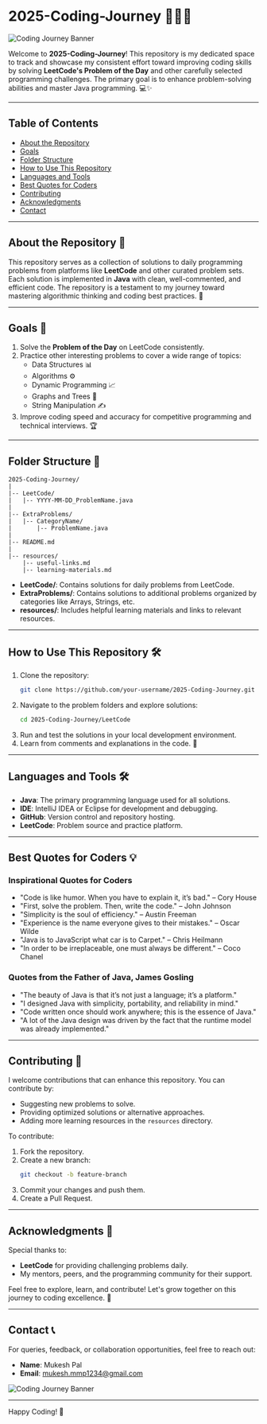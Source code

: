 # 2025-Coding-Journey 🚀👨‍💻

![Coding Journey Banner](https://user-images.githubusercontent.com/90236635/232446433-d5540fa2-fe28-4bb8-b929-cdb51fe61336.gif)

Welcome to **2025-Coding-Journey**! This repository is my dedicated space to track and showcase my consistent effort toward improving coding skills by solving **LeetCode's Problem of the Day** and other carefully selected programming challenges. The primary goal is to enhance problem-solving abilities and master Java programming. 💻✨

---

## Table of Contents

- [About the Repository](#about-the-repository)
- [Goals](#goals)
- [Folder Structure](#folder-structure)
- [How to Use This Repository](#how-to-use-this-repository)
- [Languages and Tools](#languages-and-tools)
- [Best Quotes for Coders](#best-quotes-for-coders)
- [Contributing](#contributing)
- [Acknowledgments](#acknowledgments)
- [Contact](#contact)

---

## About the Repository 📂

This repository serves as a collection of solutions to daily programming problems from platforms like **LeetCode** and other curated problem sets. Each solution is implemented in **Java** with clean, well-commented, and efficient code. The repository is a testament to my journey toward mastering algorithmic thinking and coding best practices. 🧠

---

## Goals 🎯

1. Solve the **Problem of the Day** on LeetCode consistently.
2. Practice other interesting problems to cover a wide range of topics:
   - Data Structures 📊
   - Algorithms ⚙️
   - Dynamic Programming 📈
   - Graphs and Trees 🌲
   - String Manipulation ✍️
3. Improve coding speed and accuracy for competitive programming and technical interviews. 🏆

---

## Folder Structure 📁

```
2025-Coding-Journey/
|
|-- LeetCode/
|   |-- YYYY-MM-DD_ProblemName.java
|
|-- ExtraProblems/
|   |-- CategoryName/
|       |-- ProblemName.java
|
|-- README.md
|
|-- resources/
    |-- useful-links.md
    |-- learning-materials.md
```

- **LeetCode/**: Contains solutions for daily problems from LeetCode.
- **ExtraProblems/**: Contains solutions to additional problems organized by categories like Arrays, Strings, etc.
- **resources/**: Includes helpful learning materials and links to relevant resources.

---

## How to Use This Repository 🛠️

1. Clone the repository:
   ```bash
   git clone https://github.com/your-username/2025-Coding-Journey.git
   ```
2. Navigate to the problem folders and explore solutions:
   ```bash
   cd 2025-Coding-Journey/LeetCode
   ```
3. Run and test the solutions in your local development environment.
4. Learn from comments and explanations in the code. 📖

---

## Languages and Tools 🛠️

- **Java**: The primary programming language used for all solutions.
- **IDE**: IntelliJ IDEA or Eclipse for development and debugging.
- **GitHub**: Version control and repository hosting.
- **LeetCode**: Problem source and practice platform.

---

## Best Quotes for Coders 💡

### Inspirational Quotes for Coders
- "Code is like humor. When you have to explain it, it’s bad." – Cory House
- "First, solve the problem. Then, write the code." – John Johnson
- "Simplicity is the soul of efficiency." – Austin Freeman
- "Experience is the name everyone gives to their mistakes." – Oscar Wilde
- "Java is to JavaScript what car is to Carpet." – Chris Heilmann
- "In order to be irreplaceable, one must always be different." – Coco Chanel

### Quotes from the Father of Java, James Gosling
- "The beauty of Java is that it’s not just a language; it’s a platform."
- "I designed Java with simplicity, portability, and reliability in mind."
- "Code written once should work anywhere; this is the essence of Java."
- "A lot of the Java design was driven by the fact that the runtime model was already implemented."

---

## Contributing 🤝

I welcome contributions that can enhance this repository. You can contribute by:
- Suggesting new problems to solve.
- Providing optimized solutions or alternative approaches.
- Adding more learning resources in the `resources` directory.

To contribute:
1. Fork the repository.
2. Create a new branch:
   ```bash
   git checkout -b feature-branch
   ```
3. Commit your changes and push them.
4. Create a Pull Request.

---

## Acknowledgments 🙌

Special thanks to:
- **LeetCode** for providing challenging problems daily.
- My mentors, peers, and the programming community for their support.

Feel free to explore, learn, and contribute! Let's grow together on this journey to coding excellence. 🌟

---

## Contact 📞

For queries, feedback, or collaboration opportunities, feel free to reach out:
- **Name**: Mukesh Pal
- **Email**: [mukesh.mmp1234@gmail.com](mailto:mukesh.mmp1234@gmail.com)

![Coding Journey Banner](https://gexton.com/uploads/services_images/2020/full_1583924883_ervhk0AE5LIXl3J_software-01.jpg)

---

Happy Coding! 🚀
